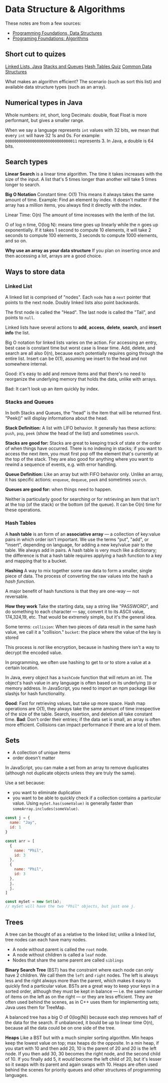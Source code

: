 # Data Structure & Algorithms 

These notes are from a few sources:
- [Programming Foundations, Data Structures](https://www.linkedin.com/learning/programming-foundations-data-structures)
- [Programing Foundations: Algorithms](https://www.linkedin.com/learning/programming-foundations-algorithms)

## Short cut to quizes
[Linked Lists, Java](https://www.linkedin.com/learning/programming-foundations-data-structures-2/quiz/urn:li:learningApiAssessment:38217226?autoplay=true&resume=false&u=85880466)
[Stacks and Queues](https://www.linkedin.com/learning/programming-foundations-data-structures-2/quiz/urn:li:learningApiAssessment:38215986?autoplay=true&resume=false&u=85880466)
[Hash Tables Quiz](https://www.linkedin.com/learning/programming-foundations-data-structures-2/quiz/urn:li:learningApiAssessment:38219100?autoSkip=true&autoplay=true&resume=false&u=85880466)
[Common Data Structures](https://www.linkedin.com/learning/programming-foundations-algorithms/quiz/urn:li:learningApiAssessment:9897115?autoplay=true&resume=false&u=85880466)

What makes an algorithm efficient? 
The scenario (such as sort this list) and available data structure types (such as an array).

## Numerical types in Java

Whole numbers: int, short, long
Decimals: double, float
Float is more performant, but gives a smaller range.

When we say a language represents `int` values with 32 bits, we mean that every <code>int</code> will have 32 1s and 0s. For example:
<code>00000000000000000000000000000011</code> represents 3. In Java, a double is 64 bits.

## Search types

**Linear Search** is a linear time algorithm. The time it takes increases with the size of the input. A list that's 5 times longer than another will take 5 times longer to search. 

**Big O Notation**
Constant time: O(1)
This means it always takes the same amount of time. 
Example: Find an element by index. It doesn't matter if the array has a million items, you always find it directly with the index.

Linear Time: O(n)
The amount of time increases with the lenth of the list. 

O of log n time, O(log N): means time goes up linearly while the n goes up exponentially. If it takes 1 second to compute 10 elements, it will take 2 seconds to compute 100 elements, 3 seconds to compute 1000 elements, and so on.

**Why use an array as your data structure**
If you plan on inserting once and then accessing a lot, arrays are a good choice.  

## Ways to store data

### Linked List
A linked list is comprised of "nodes". Each `node` has a `next` pointer that points to the next node. Doubly linked lists also point backwards.

The first node is called the "Head". The last node is called the "Tail", and points to `null`.

Linked lists have several actions to **add**, **access**, **delete**, **search**, and **insert info** the list.

Big O notation for linked lists varies on the action. For accessing an entry, best case is constant time but worst case is linear time.
Add, delete, and search are all also 0(n), because each potentially requires going through the entire list. 
Insert can be 0(1), assuming we insert to the head and not somewhere internal.

Good: it's easy to add and remove items and that there's no need to reorganize the underlying memory that holds the data, unlike with arrays. 

Bad: It can't look up an item quickly by index.

### Stacks and Queues

In both Stacks and Queues, the "head" is the item that will be returned first. "Peek()" will display informationa about the head.

**Stack Definition:** A list with LIFO behavior. It generally has these actions:
`push`, `pop`, `peek` (show the head of the list) and sometimes `search`.

**Stacks are good for:** Stacks are great to keeping track of state or the order of when things have occurred. There is no indexing in stacks; if you want to access the next item, you must first pop off the element that's currently at the top of the stack. They are also good for anything where you want to rewind a sequence of events, e.g. with error handling.

**Queue Definition:** Like an array but with FIFO behavior only. Unlike an array, it has specific actions:
`enqueue`, `dequeue`, `peek` and sometimes `search`. 

**Queues are good for:** when things need to happen.

Neither is particularly good for searching or for retrieving an item that isn't at the top (of the stack) or the bottom (of the queue). It can be O(n) time for these operations. 

### Hash Tables

A **hash table** is an form of an **associative array** — a collection of key:value pairs in which order isn't important. We use the terms "put", "add", or "insert", depending on language, for adding a new key/value pair to the table. We always add in pairs. A hash table is very much like a dictionary; the difference is that a hash table requires  applying a hash function to a key and mapping that to a bucket.

**Hashing** A way to mix together some raw data to form a smaller, single piece of data. The process of converting the raw values into the hash a _hash function_.

A major benefit of hash functions is that they are one-way — not reversable.

**How they work** 
Take the starting data, say a string like "PASSWORD", and do something to each character — say, convert it to its ASCII value, 174,324,19, etc. That would be extremely simple, but it's the general idea.

Some terms:
`collision`: When two pieces of data result in the same hash value, we call it a "collision."
`bucket`: the place where the value of the key is stored

This process is _not_ like encryption, because in hashing there isn't a way to decrypt the encoded value. 

In programming, we often use hashing to get to or to store a value at a certain location.


In Java, every object has a `hashCode` function that will return an int. The object's hash value in any language is often based on its underlying `ID` or memory address. 
In JavaScript, you need to import an npm package like slashjs for hash functionality.

**Good**: Fast for retrieving values, but take up more space. Hash map operations are O(1), they always take the same amount of time irrespective of the size of the table. Search, insertion, and deletion all take constant time. 
**Bad**: Don't order their entries; if the data set is small, an array is often more efficient. Collisions can impact performance if there are a lot of them.

## Sets
- A collection of unique items
- order doesn't matter

In JavaScript, you can make a set from an array to remove duplicates (although not duplicate objects unless they are truly the same).

Use a set because:
- you want to eliminate duplication 
- you want to be able to quickly check if a collection contains a particular value. Using `mySet.has(someValue)` is generally faster than `someArray.includes(someValue)`.

```js
const j = {
  name: "Jay",
  id: 1
}

const arr = [
  {
    name: "Phil",
    id: 3
  },
  {
    name: "Phil",
    id: 3
  },
  j,
  j,
]

const mySet = new Set(a);
// mySet will have the two "Phil" objects, but just one j.
```

## Trees
A tree can be thought of as a relative to the linked list; unlike a linked list, tree nodes can each have many nodes.
- A node without parent is called the `root` node.
- A node without children is called a `leaf` node.
- Nodes that share the same parent are called `siblings`

**Binary Search Tree** (BST) has the constraint where each node can only have 2 children. We call them the `left` and `right` nodes. The left is always less and the right always more than the parent, which makes it easy to quickly find a particular value. BSTs are a great way to keep your keys in a sorted order, although they must be kept in balance — i.e. the same number of items on the left as on the right — or they are less efficient. They are often used behind the scenes, as in C++ uses them for implementing sets; Java uses them for TreeMap. 

A balanced tree has a big O of 0(log(N)) because each step removes half of the data for the search. If unbalanced, it bould be up to linear time O(n), because all the data could be on one side of the tree.

**Heaps**
Like a BST but with a much simpler sorting algorithm. Min heaps keep the lowest value on top; max heaps do the opposite. In a min heap, if you start with 10 and then add 20, 10 is the parent of 20 and 20 is the left node. If you then add 30, 30 becomes the right node, and the second child of 10. If you finally add 5, it _would_ become the left child of 20, but it's lesser so it swaps with its parent and again swaps with 10. 
Heaps are often used behind the scenes for priority queues and other structures of programming languages. 
